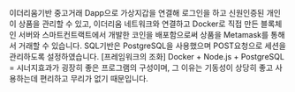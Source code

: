 이더리움기반 중고거래 Dapp으로 가상지갑을 연결해 로그인을 하고 신원인증된 개인이 상품을 관리할 수 있고, 이더리움 네트워크와 연결하고 Docker로 직접 만든 블록체인 서버와 스마트컨트랙트에서 개발한 코인을 배포함으로써 상품을 Metamask를 통해서 거래할 수 있습니다.
SQL기반은 PostgreSQL을 사용했으며 POST요청으로 세션을 관리하도록 설정하였습니다.
[프레임워크의 조화]
Docker + Node.js + PostgreSQL = 시너지효과가 굉장히 좋은 프로그램의 구성이며, 그 이유는 기동성이 상당히 좋고 사용하는데 편리하고 무리가 없기 때문입니다.
